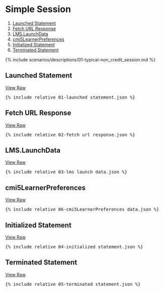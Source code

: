 ---
---

# Simple Session

1. [Launched Statement](#launched-statement)
1. [Fetch URL Response](#fetch-url-response)
1. [LMS.LaunchData](#lmslaunchdata)
1. [cmi5LearnerPreferences](#cmi5learnerpreferences)
1. [Initialized Statement](#initialized-statement)
1. [Terminated Statement](#terminated-statement)

{% include scenarios/descriptions/01-typical-non_credit_session.md %}

## Launched Statement

[View Raw](01-launched_statement.json)

<pre>
{% include_relative 01-launched_statement.json %}
</pre>

## Fetch URL Response

[View Raw](02-fetch_url_response.json)

<pre>
{% include_relative 02-fetch_url_response.json %}
</pre>

## LMS.LaunchData

[View Raw](03-lms_launch_data.json)

<pre>
{% include_relative 03-lms_launch_data.json %}
</pre>

## cmi5LearnerPreferences

[View Raw](06-cmi5LearnerPreferences_data.json)

<pre>
{% include_relative 06-cmi5LearnerPreferences_data.json %}
</pre>

## Initialized Statement

[View Raw](04-initialized_statement.json)

<pre>
{% include_relative 04-initialized_statement.json %}
</pre>

## Terminated Statement

[View Raw](05-terminated_statement.json)

<pre>
{% include_relative 05-terminated_statement.json %}
</pre>

